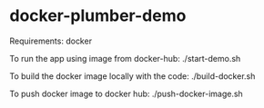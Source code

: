 # docker-plumber-demo

Requirements:
docker 

To run the app using image from docker-hub: ./start-demo.sh

To build the docker image locally with the code: ./build-docker.sh

To push docker image to docker hub: ./push-docker-image.sh

